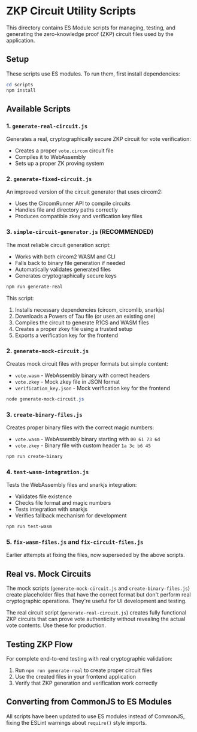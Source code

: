 # ZKP Circuit Utility Scripts

This directory contains ES Module scripts for managing, testing, and generating the zero-knowledge proof (ZKP) circuit files used by the application.

## Setup

These scripts use ES modules. To run them, first install dependencies:

```powershell
cd scripts
npm install
```

## Available Scripts

### 1. `generate-real-circuit.js`

Generates a real, cryptographically secure ZKP circuit for vote verification:
- Creates a proper `vote.circom` circuit file
- Compiles it to WebAssembly
- Sets up a proper ZK proving system

### 2. `generate-fixed-circuit.js`

An improved version of the circuit generator that uses circom2:
- Uses the CircomRunner API to compile circuits
- Handles file and directory paths correctly
- Produces compatible zkey and verification key files

### 3. `simple-circuit-generator.js` (RECOMMENDED)

The most reliable circuit generation script:
- Works with both circom2 WASM and CLI
- Falls back to binary file generation if needed
- Automatically validates generated files
- Generates cryptographically secure keys

```powershell
npm run generate-real
```

This script:
1. Installs necessary dependencies (circom, circomlib, snarkjs)
2. Downloads a Powers of Tau file (or uses an existing one)
3. Compiles the circuit to generate R1CS and WASM files
4. Creates a proper zkey file using a trusted setup
5. Exports a verification key for the frontend

### 2. `generate-mock-circuit.js`

Creates mock circuit files with proper formats but simple content:
- `vote.wasm` - WebAssembly binary with correct headers
- `vote.zkey` - Mock zkey file in JSON format
- `verification_key.json` - Mock verification key for the frontend

```powershell
node generate-mock-circuit.js
```

### 3. `create-binary-files.js`

Creates proper binary files with the correct magic numbers:
- `vote.wasm` - WebAssembly binary starting with `00 61 73 6d`
- `vote.zkey` - Binary file with custom header `1a 3c b6 45`

```powershell
npm run create-binary
```

### 4. `test-wasm-integration.js`

Tests the WebAssembly files and snarkjs integration:
- Validates file existence
- Checks file format and magic numbers
- Tests integration with snarkjs
- Verifies fallback mechanism for development

```powershell
npm run test-wasm
```

### 5. `fix-wasm-files.js` and `fix-circuit-files.js`

Earlier attempts at fixing the files, now superseded by the above scripts.

## Real vs. Mock Circuits

The mock scripts (`generate-mock-circuit.js` and `create-binary-files.js`) create placeholder files that have the correct format but don't perform real cryptographic operations. They're useful for UI development and testing.

The real circuit script (`generate-real-circuit.js`) creates fully functional ZKP circuits that can prove vote authenticity without revealing the actual vote contents. Use these for production.

## Testing ZKP Flow

For complete end-to-end testing with real cryptographic validation:

1. Run `npm run generate-real` to create proper circuit files
2. Use the created files in your frontend application
3. Verify that ZKP generation and verification work correctly

## Converting from CommonJS to ES Modules

All scripts have been updated to use ES modules instead of CommonJS, fixing the ESLint warnings about `require()` style imports.
